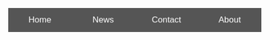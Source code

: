 <button class="tablink" onclick="openPage('Home', this, 'red')">Home</button>
<button class="tablink" onclick="openPage('News', this, 'green')" id="defaultOpen">News</button>
<button class="tablink" onclick="openPage('Contact', this, 'blue')">Contact</button>
<button class="tablink" onclick="openPage('About', this, 'orange')">About</button>

<div id="Home" class="tabcontent">
  <h3>Home</h3>
  <p>Home is where the heart is..</p>
</div>

<div id="News" class="tabcontent">
  <h3>News</h3>
  <p>Some news this fine day!</p> 
</div>

<div id="Contact" class="tabcontent">
  <h3>Contact</h3>
  <p>Get in touch, or swing by for a cup of coffee.</p>
</div>

<div id="About" class="tabcontent">
  <h3>About</h3>
  <p>Who we are and what we do.</p>
</div>


<style>
    /* Set height of body and the document to 100% to enable "full page tabs" */
    body, html {
    height: 100%;
    margin: 0;
    font-family: Arial;
    }

    /* Style tab links */
    .tablink {
    background-color: #555;
    color: white;
    float: left;
    border: none;
    outline: none;
    cursor: pointer;
    padding: 14px 16px;
    font-size: 17px;
    width: 25%;
    }

    .tablink:hover {
    background-color: #777;
    }

    /* Style the tab content (and add height:100% for full page content) */
    .tabcontent {
    color: white;
    display: none;
    padding: 100px 20px;
    height: 100%;
    }

    #Home {background-color: red;}
    #News {background-color: green;}
    #Contact {background-color: blue;}
    #About {background-color: orange;}
</style>


<script>
    function openPage(pageName, elmnt, color) {
    // Hide all elements with class="tabcontent" by default */
    var i, tabcontent, tablinks;
    tabcontent = document.getElementsByClassName("tabcontent");
    for (i = 0; i < tabcontent.length; i++) {
        tabcontent[i].style.display = "none";
    }

    // Remove the background color of all tablinks/buttons
    tablinks = document.getElementsByClassName("tablink");
    for (i = 0; i < tablinks.length; i++) {
        tablinks[i].style.backgroundColor = "";
    }

    // Show the specific tab content
    document.getElementById(pageName).style.display = "block";

    // Add the specific color to the button used to open the tab content
    elmnt.style.backgroundColor = color;
    }

    // Get the element with id="defaultOpen" and click on it
    document.getElementById("defaultOpen").click();
</script>